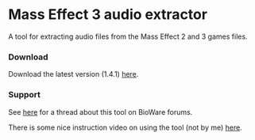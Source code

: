 Mass Effect 3 audio extractor
=============================

A tool for extracting audio files from the Mass Effect 2 and 3 games files.

### Download

Download the latest version (1.4.1) [here](https://dl.dropboxusercontent.com/u/16173941/ME3AudioExtractor-1.4.1.zip).

### Support

See [here](http://social.bioware.com/forum/1/topic/323/index/9321886/) for a thread about this tool on BioWare forums.

There is some nice instruction video on using the tool (not by me) [here](http://youtu.be/OvgCNyXbsqI).
